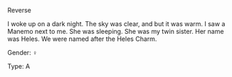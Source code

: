 Reverse

I woke up on a dark night. The sky was clear, and but it was warm. I saw a Manemo next to me. She was sleeping. She was my twin sister. Her name was Heles. We were named after the Heles Charm.

Gender: ♀

Type: A
